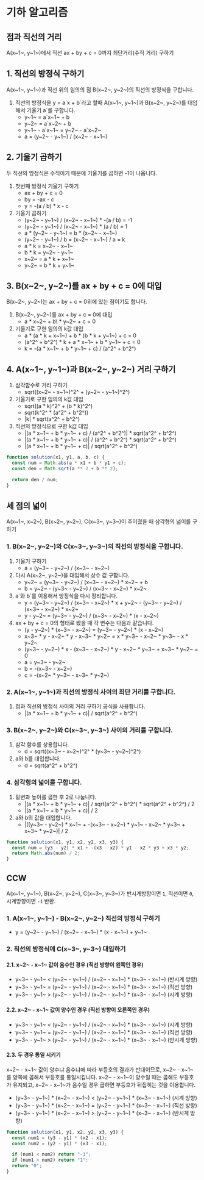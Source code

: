 # 기하 알고리즘

## 점과 직선의 거리

A(x~1~, y~1~)에서 직선 ax + by + c = 0까지 최단거리(수직 거리) 구하기

## 1. 직선의 방정식 구하기

A(x~1~, y~1~)과 직선 위의 임의의 점 B(x~2~, y~2~)의 직선의 방정식을 구합니다.

1. 직선의 방정식을 y = a\`x + b\`라고 할때 A(x~1~, y~1~)과 B(x~2~, y~2~)를 대입해서 기울기 a\`를 구합니다.
   - y~1~ = a\`x~1~ + b
   - y~2~ = a\`x~2~ + b
   - y~1~ - a\`x~1~ = y~2~ - a\`x~2~
   - a = (y~2~ - y~1~) / (x~2~ - x~1~)

## 2. 기울기 곱하기

두 직선의 방정식은 수직이기 때문에 기울기를 곱하면 -1이 나옵니다.

1. 첫번째 방정식 기울기 구하기
   - ax + by + c = 0
   - by = -ax - c
   - y = -(a / b) \* x - c
2. 기울기 곱하기
   - (y~2~ - y~1~) / (x~2~ - x~1~) \* -(a / b) = -1
   - (y~2~ - y~1~) / (x~2~ - x~1~) \* (a / b) = 1
   - a \* (y~2~ - y~1~) = b \* (x~2~ - x~1~)
   - (y~2~ - y~1~) / b = (x~2~ - x~1~) / a = k
   - a \* k = x~2~ - x~1~
   - b \* k = y~2~ - y~1~
   - x~2~ = a \* k + x~1~
   - y~2~ = b \* k + y~1~

## 3. B(x~2~, y~2~)를 ax + by + c = 0에 대입

B(x~2~, y~2~)는 ax + by + c = 0위에 있는 점이기도 합니다.

1. B(x~2~, y~2~)를 ax + by + c = 0에 대입
   - a \* x~2~ + b\ \* y~2~ + c = 0
2. 기울기로 구한 임의의 k값 대입
   - a \* (a \* k + x~1~) + b \* (b \* k + y~1~) + c = 0
   - (a^2^ + b^2^) \* k + a \* x~1~ + b \* y~1~ + c = 0
   - k = -(a \* x~1~ + b \* y~1~ + c) / (a^2^ + b^2^)

## 4. A(x~1~, y~1~)과 B(x~2~, y~2~) 거리 구하기

1. 삼각함수로 거리 구하기
   - sqrt((x~2~ - x~1~)^2^ + (y~2~ - y~1~)^2^)
2. 기울기로 구한 임의의 k값 대입
   - sqrt((a \* k)^2^ + (b \* k)^2^)
   - sqrt(k^2^ \* (a^2^ + b^2^))
   - |k| \* sqrt(a^2^ + b^2^)
3. 직선의 방정식으로 구한 k값 대입
   - |(a \* x~1~ + b \* y~1~ + c) / (a^2^ + b^2^)| \* sqrt(a^2^ + b^2^)
   - |(a \* x~1~ + b \* y~1~ + c)| / (a^2^ + b^2^) \* sqrt(a^2^ + b^2^)
   - |(a \* x~1~ + b \* y~1~ + c)| / sqrt(a^2^ + b^2^)

```javascript
function solution(x1, y1, a, b, c) {
  const num = Math.abs(a * x1 + b * y1 + c);
  const den = Math.sqrt(a ** 2 + b ** 2);

  return den / num;
}
```

## 세 점의 넓이

A(x~1~, x~2~), B(x~2~, y~2~), C(x~3~, y~3~)이 주어졌을 때 삼각형의 넓이를 구하기

### 1. B(x~2~, y~2~)와 C(x~3~, y~3~)의 직선의 방정식을 구합니다.

1. 기울기 구하기
   - a = (y~3~ - y~2~) / (x~3~ - x~2~)
2. 다시 A(x~2~, y~2~)을 대입해서 상수 값 구합니다.
   - y~2~ = (y~3~ - y~2~) / (x~3~ - x~2~) \* x~2~ + b
   - b = y~2~ - (y~3~ - y~2~) / (x~3~ - x~2~) \* x~2~
3. a\`와 b\`를 이용해서 방정식을 다시 정리합니다.
   - y = (y~3~ - y~2~) / (x~3~ - x~2~) \* x + y~2~ - (y~3~ - y~2~) / (x~3~ - x~2~) \* x~2~
   - y - y~2~ = (y~3~ - y~2~) / (x~3~ - x~2~) \* (x - x~2~)
4. ax + by + c = 0의 형태로 봤을 때 각 변수는 다음과 같습니다.
   - (y - y~2~) \* (x~3~ - x~2~) = (y~3~ - y~2~) \* (x - x~2~)
   - x~3~ \* y - x~2~ \* y - x~3~ \* y~2~ = x \* y~3~ - x~2~ \* y~3~ - x \* y~2~
   - (y~3~ - y~2~) \* x - (x~3~ - x~2~) \* y - x~2~ \* y~3~ + x~3~ \* y~2~ = 0
   - a = y~3~ - y~2~
   - b = -(x~3~ - x~2~)
   - c = -(x~2~ \* y~3~ - x~3~ \* y~2~)

### 2. A(x~1~, y~1~)과 직선의 방정식 사이의 최단 거리를 구합니다.

1. 점과 직선의 방정식 사이의 거리 구하기 공식을 사용합니다.
   - |(a \* x~1~ + b \* y~1~ + c)| / sqrt(a^2^ + b^2^)

### 3. B(x~2~, y~2~)와 C(x~3~, y~3~) 사이의 거리를 구합니다.

1. 삼각 함수를 상용합니다.
   - d = sqrt((x~3~ - x~2~)^2^ \* (y~3~ - y~2~)^2^)
2. a와 b를 대입합니다.
   - d = sqrt(a^2^ + b^2^)

### 4. 삼각형의 넓이를 구합니다.

1. 밑변과 높이를 곱한 후 2로 나눕니다.
   - |(a \* x~1~ + b \* y~1~ + c)| / sqrt(a^2^ + b^2^) \* sqrt(a^2^ + b^2^) / 2
   - |(a \* x~1~ + b \* y~1~ + c)| / 2
2. a와 b의 값을 대입합니다.
   - |((y~3~ - y~2~) \* x~1~ + -(x~3~ - x~2~) \* y~1~ - x~2~ \* y~3~ + x~3~ \* y~2~)| / 2

```javascript
function solution(x1, y1, x2, y2, x3, y3) {
  const num = (y3 - y2) * x1 + -(x3 - x2) * y1 - x2 * y3 + x3 * y2;
  return Math.abs(num) / 2;
}
```

## CCW

A(x~1~, y~1~), B(x~2~, y~2~), C(x~3~, y~3~)가 반시계방향이면 `1`, 직선이면 `0`, 시계방향이면 `-1` 반환.

### 1. A(x~1~, y~1~) - B(x~2~, y~2~) 직선의 방정식 구하기

- y = (y~2~ - y~1~) / (x~2~ - x~1~) \* (x - x~1~) + y~1~

### 2. 직선의 방정식에 C(x~3~, y~3~) 대입하기

#### 2.1. x~2~ - x~1~ 값이 음수인 경우 (직선 방향이 왼쪽인 경우)

- y~3~ - y~1~ < (y~2~ - y~1~) / (x~2~ - x~1~) \* (x~3~ - x~1~) (반시계 방향)
- y~3~ - y~1~ = (y~2~ - y~1~) / (x~2~ - x~1~) \* (x~3~ - x~1~) (직선 방향)
- y~3~ - y~1~ > (y~2~ - y~1~) / (x~2~ - x~1~) \* (x~3~ - x~1~) (시계 방향)

#### 2.2. x~2~ - x~1~ 값이 양수인 경우 (직선 방향이 오른쪽인 경우)

- y~3~ - y~1~ < (y~2~ - y~1~) / (x~2~ - x~1~) \* (x~3~ - x~1~) (시계 방향)
- y~3~ - y~1~ = (y~2~ - y~1~) / (x~2~ - x~1~) \* (x~3~ - x~1~) (직선 방향)
- y~3~ - y~1~ > (y~2~ - y~1~) / (x~2~ - x~1~) \* (x~3~ - x~1~) (반시계 방향)

#### 2.3. 두 경우 통일 시키기

x~2~ - x~1~ 값이 양수냐 음수냐에 따라 부등호의 결과가 반대이므로, x~2~ - x~1~를 양쪽에 곱해서 부등호를 통일시킵니다. x~2~ - x~1~이 양수일 때는 곱해도 부등호가 유지되고, x~2~ - x~1~가 음수일 경우 곱하면 부등호가 뒤집히는 것을 이용합니다.

- (y~3~ - y~1~) \* (x~2~ - x~1~) < (y~2~ - y~1~) \* (x~3~ - x~1~) (시계 방향)
- (y~3~ - y~1~) \* (x~2~ - x~1~) = (y~2~ - y~1~) \* (x~3~ - x~1~) (직선 방향)
- (y~3~ - y~1~) \* (x~2~ - x~1~) > (y~2~ - y~1~) \* (x~3~ - x~1~) (반시계 방향)

```javascript
function solution(x1, y1, x2, y2, x3, y3) {
  const num1 = (y3 - y1) * (x2 - x1);
  const num2 = (y2 - y1) * (x3 - x1);

  if (num1 < num2) return "-1";
  if (num1 > num2) return "1";
  return "0";
}
```
